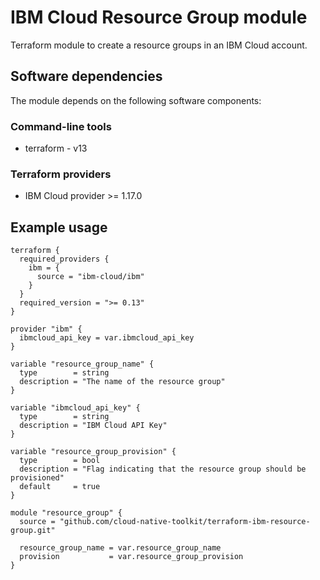 # IBM Cloud Resource Group module

Terraform module to create a resource groups in an IBM Cloud account.

## Software dependencies

The module depends on the following software components:

### Command-line tools

- terraform - v13

### Terraform providers

- IBM Cloud provider >= 1.17.0

## Example usage

```hcl-terraform
terraform {
  required_providers {
    ibm = {
      source = "ibm-cloud/ibm"
    }
  }
  required_version = ">= 0.13"
}

provider "ibm" {
  ibmcloud_api_key = var.ibmcloud_api_key
}

variable "resource_group_name" {
  type        = string
  description = "The name of the resource group"
}

variable "ibmcloud_api_key" {
  type        = string
  description = "IBM Cloud API Key"
}

variable "resource_group_provision" {
  type        = bool
  description = "Flag indicating that the resource group should be provisioned"
  default     = true
}

module "resource_group" {
  source = "github.com/cloud-native-toolkit/terraform-ibm-resource-group.git"

  resource_group_name = var.resource_group_name
  provision           = var.resource_group_provision
}
```
